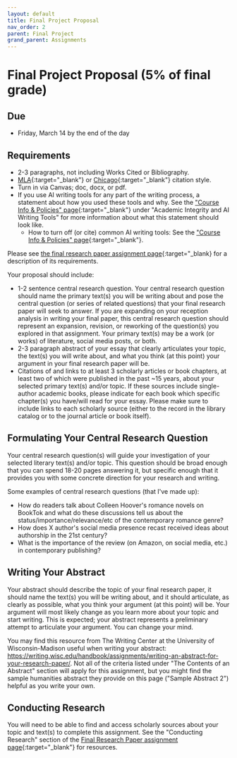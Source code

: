 ```yaml
---
layout: default
title: Final Project Proposal
nav_order: 2
parent: Final Project
grand_parent: Assignments
---
```

# Final Project Proposal (5% of final grade)
## Due
- Friday, March 14 by the end of the day

## Requirements
- 2-3 paragraphs, not including Works Cited or Bibliography.
- [MLA](https://owl.purdue.edu/owl/research_and_citation/mla_style/mla_formatting_and_style_guide/mla_formatting_and_style_guide.html){:target="_blank"} or [Chicago](https://owl.purdue.edu/owl/research_and_citation/chicago_manual_17th_edition/cmos_formatting_and_style_guide/chicago_manual_of_style_17th_edition.html){:target="_blank"} citation style.
- Turn in via Canvas; doc, docx, or pdf.
- If you use AI writing tools for any part of the writing process, a statement about how you used these tools and why. See the ["Course Info & Policies" page](https://lindsaythomas.net/engl4771s25/course-info-policies.html#academic-integrity-and-ai-writing-tools){:target="_blank"} under "Academic Integrity and AI Writing Tools" for more information about what this statement should look like.
   - How to turn off (or cite) common AI writing tools: See the ["Course Info & Policies" page](https://lindsaythomas.net/engl4771s25/course-info-policies.html#how-to-turn-off-or-cite-some-common-ai-writing-tools){:target="_blank"}.

Please see [the final research paper assignment page](https://lindsaythomas.net/engl4771s25/assignments/final-project/paper.html){:target="_blank} for a description of its requirements.

Your proposal should include:
- 1-2 sentence central research question. Your central research question should name the primary text(s) you will be writing about and pose the central question (or series of related questions) that your final research paper will seek to answer. If you are expanding on your reception analysis in writing your final paper, this central research question should represent an expansion, revision, or reworking of the question(s) you explored in that assignment. Your primary text(s) may be a work (or works) of literature, social media posts, or both.
- 2-3 paragraph abstract of your essay that clearly articulates your topic, the text(s) you will write about, and what you think (at this point) your argument in your final research paper will be.
- Citations of and links to at least 3 scholarly articles or book chapters, at least two of which were published in the past ~15 years, about your selected primary text(s) and/or topic. If these sources include single-author academic books, please indicate for each book which specific chapter(s) you have/will read for your essay. Please make sure to include links to each scholarly source (either to the record in the library catalog or to the journal article or book itself).

## Formulating Your Central Research Question
Your central research question(s) will guide your investigation of your selected literary text(s) and/or topic. This question should be broad enough that you can spend 18-20 pages answering it, but specific enough that it provides you with some concrete direction for your research and writing.

Some examples of central research questions (that I've made up):
- How do readers talk about Colleen Hoover's romance novels on BookTok and what do these discussions tell us about the status/importance/relevance/etc of the contemporary romance genre?
- How does X author's social media presence recast received ideas about authorship in the 21st century?
- What is the importance of the review (on Amazon, on social media, etc.) in contemporary publishing?

## Writing Your Abstract
Your abstract should describe the topic of your final research paper, it should name the text(s) you will be writing about, and it should articulate, as clearly as possible, what you think your argument (at this point) will be. Your argument will most likely change as you learn more about your topic and start writing. This is expected; your abstract represents a preliminary attempt to articulate your argument. You can change your mind.

You may find this resource from The Writing Center at the University of Wisconsin-Madison useful when writing your abstract: <https://writing.wisc.edu/handbook/assignments/writing-an-abstract-for-your-research-paper/>. Not all of the criteria listed under "The Contents of an Abstract" section will apply for this assignment, but you might find the sample humanities abstract they provide on this page ("Sample Abstract 2") helpful as you write your own.

## Conducting Research
You will need to be able to find and access scholarly sources about your topic and text(s) to complete this assignment. See the "Conducting Research" section of the [Final Research Paper assignment page](https://lindsaythomas.net/engl4771s25/assignments/final-project/paper.html#conducting-research){:target="_blank"} for resources.
